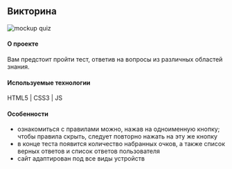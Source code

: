 ## Викторина
![mockup quiz](https://github.com/Madina030596/quiz/assets/145129934/c9200e20-8ff9-4449-8fab-cb15439ae6fa)


#### О проекте
Вам предстоит пройти тест, ответив на вопросы из различных областей знания.

#### Используемые технологии
HTML5 | CSS3 | JS

#### Особенности
- ознакомиться с правилами можно, нажав на одноименную кнопку; чтобы правила скрыть, следует повторно нажать на эту же кнопку
- в конце теста появится количество набранных очков, а также список верных ответов и список ответов пользователя
- сайт адаптирован под все виды устройств
